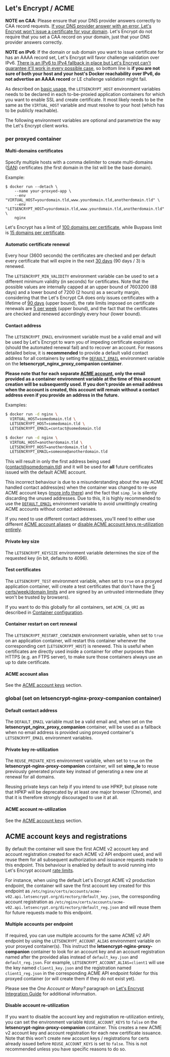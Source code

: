 ## Let's Encrypt / ACME

**NOTE on CAA**: Please ensure that your DNS provider answers correctly to CAA record requests. [If your DNS provider answer with an error, Let's Encrypt won't issue a certificate for your domain](https://letsencrypt.org/docs/caa/). Let's Encrypt do not require that you set a CAA record on your domain, just that your DNS provider answers correctly.

**NOTE on IPv6**: If the domain or sub domain you want to issue certificate for has an AAAA record set, Let's Encrypt will favor challenge validation over IPv6. [There is an IPv6 to IPv4 fallback in place but Let's Encrypt can't guarantee it'll work in every possible case](https://github.com/letsencrypt/boulder/issues/2770#issuecomment-340489871), so bottom line is **if you are not sure of both your host and your host's Docker reachability over IPv6, do not advertise an AAAA record** or LE challenge validation might fail.

As described on [basic usage](./Basic-usage.md), the `LETSENCRYPT_HOST` environment variables needs to be declared in each to-be-proxied application containers for which you want to enable SSL and create certificate. It most likely needs to be the same as the `VIRTUAL_HOST` variable and must resolve to your host (which has to be publicly reachable).

The following environment variables are optional and parametrize the way the Let's Encrypt client works.

### per proxyed container

#### Multi-domains certificates

Specify multiple hosts with a comma delimiter to create multi-domains ([SAN](https://www.digicert.com/subject-alternative-name.htm)) certificates (the first domain in the list will be the base domain).

Example:

```shell
$ docker run --detach \
    --name your-proxyed-app \
    --env "VIRTUAL_HOST=yourdomain.tld,www.yourdomain.tld,anotherdomain.tld" \
    --env "LETSENCRYPT_HOST=yourdomain.tld,www.yourdomain.tld,anotherdomain.tld" \
    nginx
```

Let's Encrypt has a limit of [100 domains per certificate](https://letsencrypt.org/fr/docs/rate-limits/), while Buypass limit is [15 domains per certificate](https://www.buypass.com/ssl/products/go-ssl-campaign).

#### Automatic certificate renewal
Every hour (3600 seconds) the certificates are checked and per default every certificate that will expire in the next [30 days](https://github.com/zenhack/simp_le/blob/a8a8013c097910f8f3cce046f1077b41b745673b/simp_le.py#L73) (90 days / 3) is renewed.

The `LETSENCRYPT_MIN_VALIDITY` environment variable can be used to set a different minimum validity (in seconds) for certificates. Note that the possible values are internally capped at an upper bound of 7603200 (88 days) and a lower bound of 7200 (2 hours) as a security margin, considering that the Let's Encrypt CA does only issues certificates with a lifetime of [90 days](https://letsencrypt.org/2015/11/09/why-90-days.html) (upper bound), the rate limits imposed on certificate renewals are [5 per week](https://letsencrypt.org/docs/rate-limits/) (upper bound), and the fact that the certificates are checked and renewed accordingly every hour (lower bound).

#### Contact address

The `LETSENCRYPT_EMAIL` environment variable must be a valid email and will be used by Let's Encrypt to warn you of impeding certificate expiration (should the automated renewal fail) and to recover an account. For reasons detailed below, it is **recommended** to provide a default valid contact address for all containers by setting the [`DEFAULT_EMAIL`](#default-contact-address) environment variable on the **letsencrypt_nginx_proxy_companion container**.

**Please note that for each separate [ACME account](#acme-account-keys), only the email provided as a container environment variable at the time of this account creation will be subsequently used. If you don't provide an email address when the account is created, this account will remain without a contact address even if you provide an address in the future.**

Examples:

```bash
$ docker run -d nginx \
  VIRTUAL_HOST=somedomain.tld \
  LETSENCRYPT_HOST=somedomain.tld \
  LETSENCRYPT_EMAIL=contact@somedomain.tld

$ docker run -d nginx \
  VIRTUAL_HOST=anotherdomain.tld \
  LETSENCRYPT_HOST=anotherdomain.tld \
  LETSENCRYPT_EMAIL=someone@anotherdomain.tld
```

This will result in only the first address being used (contact@somedomain.tld) and it will be used for **all** future certificates issued with the default ACME account.

This incorrect behaviour is due to a misunderstanding about the way ACME handled contact address(es) when the container was changed to re-use ACME account keys ([more info there](https://github.com/JrCs/docker-letsencrypt-nginx-proxy-companion/issues/510#issuecomment-463256716)) and the fact that `simp_le` is silently discarding the unused addresses. Due to this, it is highly recommended to use the [`DEFAULT_EMAIL`](#default-contact-address) environment variable to avoid unwittingly creating ACME accounts without contact addresses.

If you need to use different contact addresses, you'll need to either use different [ACME account aliases](#multiple-account-keys-per-endpoint) or [disable ACME account keys re-utilization entirely](#disable-account-keys-re-utilization).

#### Private key size

The `LETSENCRYPT_KEYSIZE` environment variable determines the size of the requested key (in bit, defaults to 4096).

#### Test certificates

The `LETSENCRYPT_TEST` environment variable, when set to `true` on a proxyed application container, will create a test certificates that don't have the [5 certs/week/domain limits](https://letsencrypt.org/docs/rate-limits/) and are signed by an untrusted intermediate (they won't be trusted by browsers).

If you want to do this globally for all containers, set `ACME_CA_URI` as described in [Container configuration](./Container-configuration.md).

#### Container restart on cert renewal

The `LETSENCRYPT_RESTART_CONTAINER` environment variable, when set to `true` on an application container, will restart this container whenever the corresponding cert (`LETSENCRYPT_HOST`) is renewed. This is useful when certificates are directly used inside a container for other purposes than HTTPS (e.g. an FTPS server), to make sure those containers always use an up to date certificate.

#### ACME account alias

See the [ACME account keys](#multiple-accounts-per-endpoint) section.

### global (set on letsencrypt-nginx-proxy-companion container)

#### Default contact address

The `DEFAULT_EMAIL` variable must be a valid email and, when set on the **letsencrypt_nginx_proxy_companion** container, will be used as a fallback when no email address is provided using proxyed container's `LETSENCRYPT_EMAIL` environment variables.

#### Private key re-utilization

The `REUSE_PRIVATE_KEYS` environment variable, when set to `true` on the **letsencrypt-nginx-proxy-companion** container, will set **simp_le** to reuse previously generated private key instead of generating a new one at renewal for all domains.

Reusing private keys can help if you intend to use HPKP, but please note that HPKP will be deprecated by at least one major browser (Chrome), and that it is therefore strongly discouraged to use it at all.

#### ACME account re-utilization

See the [ACME account keys](#disable-account-re-utilization) section.

## ACME account keys and registrations

By default the container will save the first ACME v2 account key and account registration created for each ACME v2 API endpoint used, and will reuse them for all subsequent authorization and issuance requests made to this endpoint. This behaviour is enabled by default to avoid running into Let's Encrypt account [rate limits](https://letsencrypt.org/docs/rate-limits/).

For instance, when using the default Let's Encrypt ACME v2 production endpoint, the container will save the first account key created for this endpoint as `/etc/nginx/certs/accounts/acme-v02.api.letsencrypt.org/directory/default_key.json`, the corresponding account registration as `/etc/nginx/certs/accounts/acme-v02.api.letsencrypt.org/directory/default_reg.json` and will reuse them for future requests made to this endpoint.

#### Multiple accounts per endpoint

If required, you can use multiple accounts for the same ACME v2 API endpoint by using the `LETSENCRYPT_ACCOUNT_ALIAS` environment variable on your proxyed container(s). This instruct the **letsencrypt-nginx-proxy-companion** container to look for an account key and an account registration named after the provided alias instead of `default_key.json` and `default_reg.json`. For example, `LETSENCRYPT_ACCOUNT_ALIAS=client1` will use the key named `client1_key.json` and the registration named `client1_reg.json` in the corresponding ACME API endpoint folder for this proxyed container (or will create them if they do not exist yet).

Please see the *One Account or Many?* paragraph on [Let's Encrypt Integration Guide](https://letsencrypt.org/docs/integration-guide/) for additional information.

#### Disable account re-utilization

If you want to disable the account key and registration re-utilization entirely, you can set the environment variable `REUSE_ACCOUNT_KEYS` to `false` on the **letsencrypt-nginx-proxy-companion** container. This creates a new ACME v2 account key and account registration for each new certificate issuance. Note that this won't create new account keys / registrations for certs already issued before `REUSE_ACCOUNT_KEYS` is set to `false`. This is not recommended unless you have specific reasons to do so.

